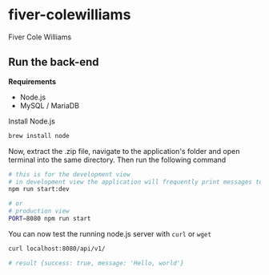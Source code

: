 # fiver-colewilliams

Fiver Cole Williams

## Run the back-end

**Requirements**

-   Node.js
-   MySQL / MariaDB

Install Node.js

```zsh
brew install node
```

Now, extract the .zip file, navigate to the application's folder and open terminal into the same directory. Then run the following command

```zsh
# this is for the development view
# in development view the application will frequently print messages to the console screen
npm run start:dev

# or
# production view
PORT=8080 npm run start
```

You can now test the running node.js server with `curl` or `wget`

```zsh
curl localhost:8080/api/v1/

# result {success: true, message: 'Hello, world'}
```

